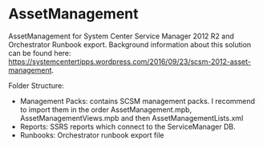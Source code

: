 # AssetManagement
AssetManagement for System Center Service Manager 2012 R2 and Orchestrator Runbook export.
Background information about this solution can be found here: https://systemcentertipps.wordpress.com/2016/09/23/scsm-2012-asset-management.

Folder Structure:
- Management Packs: contains SCSM management packs. I recommend to import them in the order AssetManagement.mpb, AssetManagementViews.mpb and then AssetManagementLists.xml
- Reports: SSRS reports which connect to the ServiceManager DB.
- Runbooks: Orchestrator runbook export file
